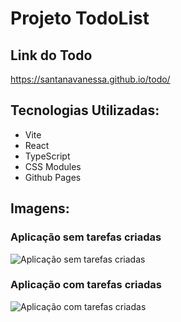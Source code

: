 # Projeto TodoList

## Link do Todo

https://santanavanessa.github.io/todo/

## Tecnologias Utilizadas:

- Vite
- React
- TypeScript
- CSS Modules
- Github Pages
  
## Imagens:

### Aplicação sem tarefas criadas

![Aplicação sem tarefas criadas](https://github.com/santanavanessa/todo/assets/48105425/ef91dbde-1429-48d0-af7d-bb6840761071)

### Aplicação com tarefas criadas

![Aplicação com tarefas criadas](https://github.com/santanavanessa/todo/assets/48105425/14715fb7-e043-4241-bb4d-dce959600b84)
